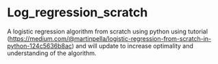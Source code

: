 # Log_regression_scratch
A logistic regression algorithm from scratch using python using tutorial (https://medium.com/@martinpella/logistic-regression-from-scratch-in-python-124c5636b8ac) and will update to increase optimality and understanding of the algorithm.
